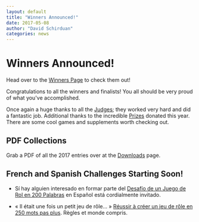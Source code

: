 ```yaml
---
layout: default
title: "Winners Announced!"
date: 2017-05-08
author: "David Schirduan"
categories: news
---
```


# Winners Announced!

Head over to the [Winners Page]({{site.baseurl}}/winners) to check them out!

Congratulations to all the winners and finalists! You all should be very proud of what you've accomplished.

Once again a huge thanks to all the [Judges](https://200wordrpg.github.io/news/2017/04/24/submissionsclosed.html); they worked very hard and did a fantastic job. Additional thanks to the incredible [Prizes]({{site.baseurl}}/prizes) donated this year. There are some cool games and supplements worth checking out.

## PDF Collections
Grab a PDF of all the 2017 entries over at the [Downloads]({{site.baseurl}}/downloads) page.

## French and Spanish Challenges Starting Soon!
 * Sí hay alguien interesado en formar parte del [Desafío de un Juego de Rol en 200 Palabras](http://200palabras.nogarung.com/) en Español está cordialmente invitado. 

 * « Il était une fois un petit jeu de rôle... » [Réussir à créer un jeu de rôle en 250 mots pas plus](https://www.facebook.com/iletaitunefoisunpetitjeuderole/). Règles et monde compris.
 